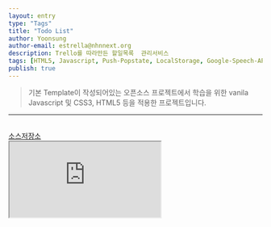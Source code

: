 ```yaml
---
layout: entry
type: "Tags"
title: "Todo List"
author: Yoonsung
author-email: estrella@nhnnext.org
description: Trello를 따라만든 할일목록  관리서비스
tags: [HTML5, Javascript, Push-Popstate, LocalStorage, Google-Speech-API, Node.js, Mysql]
publish: true
---
```


> 기본 Template이 작성되어있는 오픈소스 프로젝트에서 학습을 위한 vanila Javascript 및 CSS3, HTML5 등을 적용한 프로젝트입니다.

***

<br/>
<a href="https://github.com/YoonSung/TODOLIST">소스저장소</a>
<div class="youtube">
	<iframe src="http://www.youtube.com/embed/zSzc61DDYMY?autoplay=1" class="video"></iframe>	
</div>